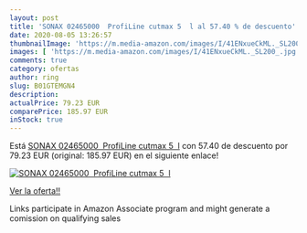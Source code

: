 ```yaml
---
layout: post
title: 'SONAX 02465000  ProfiLine cutmax 5  l al 57.40 % de descuento'
date: 2020-08-05 13:26:57
thumbnailImage: 'https://m.media-amazon.com/images/I/41ENxueCkML._SL200_.jpg'
images: [ 'https://m.media-amazon.com/images/I/41ENxueCkML._SL200_.jpg' ]
comments: true
category: ofertas
author: ring
slug: B01GTEMGN4
description:
actualPrice: 79.23 EUR
comparePrice: 185.97 EUR
inStock: true
---
```


Está [SONAX 02465000  ProfiLine cutmax 5  l](https://www.amazon.fr/dp/B01GTEMGN4/?tag=tolees0d-21) con 57.40 de descuento por 79.23 EUR (original: 185.97 EUR) en el siguiente enlace!

[![SONAX 02465000  ProfiLine cutmax 5  l](https://m.media-amazon.com/images/I/41ENxueCkML._SL200_.jpg)](https://www.amazon.fr/dp/B01GTEMGN4/?tag=tolees0d-21)

[Ver la oferta!!](https://www.amazon.fr/dp/B01GTEMGN4/?tag=tolees0d-21)

Links participate in Amazon Associate program and might generate a comission on qualifying sales


